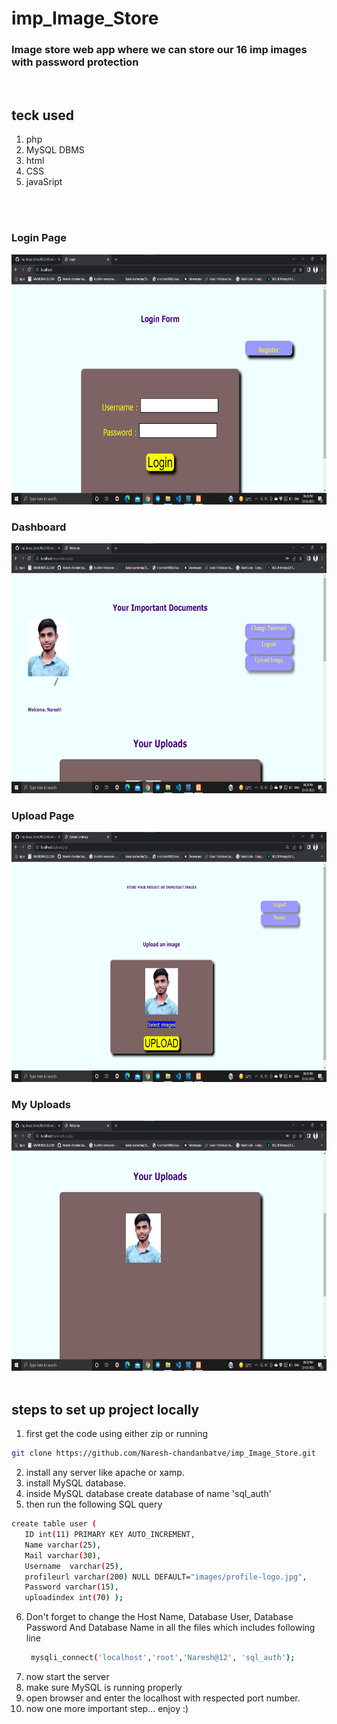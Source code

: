 # imp_Image_Store


### Image store web app where we can store our 16 imp images with password protection

<br>

## teck used 
1) php
2) MySQL DBMS
3) html
4) CSS
5) javaSript


<br><br>
### Login Page
<img height="400px" width="600px" src="https://github.com/Naresh-chandanbatve/imp_Image_Store/blob/main/ss/login.png?raw=true">
<br>

### Dashboard
<img height="400px" width="600px" src="https://github.com/Naresh-chandanbatve/imp_Image_Store/blob/main/ss/dashboard.png?raw=true">
<br> 

### Upload Page
<img height="400px" width="600px" src="https://github.com/Naresh-chandanbatve/imp_Image_Store/blob/main/ss/uploadpage.png?raw=true">
<br>

### My Uploads
<img height="400px" width="600px" src="https://github.com/Naresh-chandanbatve/imp_Image_Store/blob/main/ss/uploads.png?raw=true">
<br><br>

## steps to set up project locally
1) first get the code using either zip or running
 ```bash
 git clone https://github.com/Naresh-chandanbatve/imp_Image_Store.git
 ```
 2) install any server like apache or xamp.
 3) install MySQL database.
 4) inside MySQL database create database of name 'sql_auth'
 5) then run the following SQL query 
   ```bash
   create table user (
      ID int(11) PRIMARY KEY AUTO_INCREMENT,
      Name varchar(25),
      Mail varchar(30),
      Username  varchar(25),
      profileurl varchar(200) NULL DEFAULT="images/profile-logo.jpg",
      Password varchar(15),
      uploadindex int(70) );
   ```
   6) Don't forget to change the Host Name, Database User, Database Password And Database Name in all the files which includes following line
      ```bash
       mysqli_connect('localhost','root','Naresh@12', 'sql_auth');
      ```
   7) now start the server
   8) make sure MySQL is running properly
   9) open browser and enter the localhost with respected port number.
   10) now one more important step... enjoy :)
